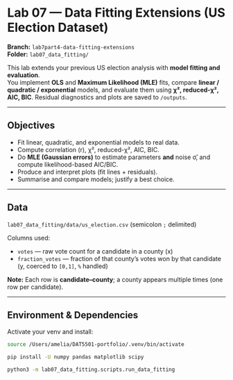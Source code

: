 # Lab 07 — Data Fitting Extensions (US Election Dataset)

**Branch:** `lab7part4-data-fitting-extensions`  
**Folder:** `lab07_data_fitting/`

This lab extends your previous US election analysis with **model fitting and evaluation**.  
You implement **OLS** and **Maximum Likelihood (MLE)** fits, compare **linear / quadratic / exponential** models, and evaluate them using **χ², reduced-χ², AIC, BIC**. Residual diagnostics and plots are saved to `/outputs`.

---

## Objectives
- Fit linear, quadratic, and exponential models to real data.
- Compute correlation (r), χ², reduced-χ², AIC, BIC.
- Do **MLE (Gaussian errors)** to estimate parameters **and** noise σ̂, and compute likelihood-based AIC/BIC.
- Produce and interpret plots (fit lines + residuals).
- Summarise and compare models; justify a best choice.

---

## Data
`lab07_data_fitting/data/us_election.csv` (semicolon `;` delimited)

Columns used:
- `votes` — raw vote count for a candidate in a county (x)
- `fraction_votes` — fraction of that county’s votes won by that candidate (y, coerced to `[0,1]`, `%` handled)

**Note:** Each row is **candidate–county**; a county appears multiple times (one row per candidate).

---

## Environment & Dependencies
Activate your venv and install:
```bash
source /Users/amelia/DAT5501-portfolio/.venv/bin/activate

pip install -U numpy pandas matplotlib scipy

python3 -m lab07_data_fitting.scripts.run_data_fitting

